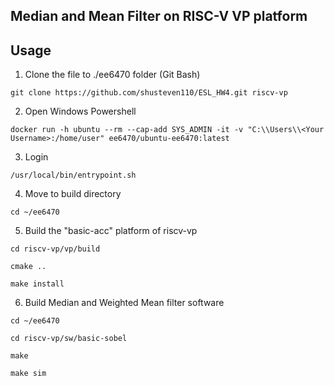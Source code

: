 ## Median and Mean Filter on RISC-V VP platform

## Usage
1. Clone the file to ./ee6470 folder (Git Bash)
```properties
git clone https://github.com/shusteven110/ESL_HW4.git riscv-vp
```
2. Open Windows Powershell
```properties
docker run -h ubuntu --rm --cap-add SYS_ADMIN -it -v "C:\\Users\\<Your Username>:/home/user" ee6470/ubuntu-ee6470:latest
```
3. Login
```properties
/usr/local/bin/entrypoint.sh
```
4. Move to build directory
```properties
cd ~/ee6470
```
5. Build the "basic-acc" platform of riscv-vp
```properties
cd riscv-vp/vp/build
```
```properties
cmake ..
```
```properties
make install
```
6. Build Median and Weighted Mean filter software
```properties
cd ~/ee6470
```
```properties
cd riscv-vp/sw/basic-sobel
```
```properties
make
```
```properties
make sim
```
